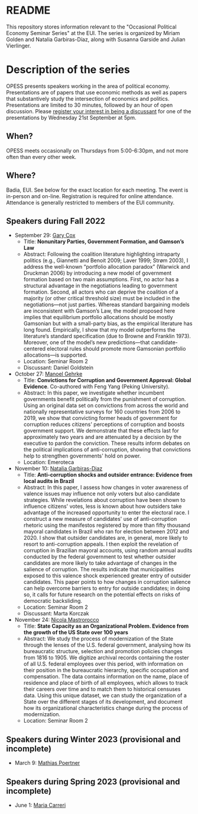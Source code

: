 # README

This repository stores information relevant to the "Occasional Political Economy Seminar Series" at the EUI. The series is organized by Miriam Golden and Natalia Garbiras-Díaz, along with Susanna Garside and Julian Vierlinger. 

# Description of the series

OPESS presents speakers working in the area of political economy. Presentations are of papers that use economic methods as well as papers that substantively study the intersection of economics and politics. Presentations are limited to 30 minutes, followed by an hour of open discussion.  Please [register your interest in being a discussant](https://docs.google.com/forms/d/1AIPcv0yhalLWOD6w83UCsy62H7kCNslAdU2vm6f5GH8/edit) for one of the presentations by Wednesday 21st September at 5pm. 

## When?

OPESS meets occasionally on Thursdays from 5:00-6:30pm, and not more often than every other week. 

## Where? 

Badia, EUI. See below for the exact location for each meeting. The event is in-person and on-line. Registration is required for online attendance. Attendance is generally restricted to members of the EUI community.

## Speakers during Fall 2022

  * September 29: [Gary Cox](https://gwcox.sites.stanford.edu/)
      +  Title: **Nonunitary Parties, Government Formation, and Gamson’s Law**
      + Abstract: Following the coalition literature highlighting intraparty politics (e.g., Giannetti and Benoit 2009; Laver 1999; Strøm 2003), I address the well-known “portfolio allocation paradox” (Warwick and Druckman 2006) by introducing a new model of government formation based on two main assumptions. First, no actor has a structural advantage in the negotiations leading to government formation. Second, all actors who can deprive the coalition of a majority (or other critical threshold size) must be included in the negotiations—not just parties. Whereas standard bargaining models are inconsistent with Gamson’s Law, the model proposed here implies that equilibrium portfolio allocations should be mostly Gamsonian but with a small-party bias, as the empirical literature has long found. Empirically, I show that my model outperforms the literature’s standard specification (due to Browne and Franklin 1973). Moreover, one of the model’s new predictions—that candidate-centered electoral rules should promote more Gamsonian portfolio allocations—is supported. 
      + Location: Seminar Room 2 
      + Discussant: Daniel Goldstein
 * October 27:  [Manoel Gehrke](https://manoelgehrke.com/)
      + Title: **Convictions for Corruption and Government Approval: Global Evidence**. Co-authored with Feng Yang (Peking University).
      + Abstract: In this paper, we investigate whether incumbent governments benefit politically from the punishment of corruption. Using an original data set on convictions from across the world and nationally representative surveys for 160 countries from 2006 to 2019, we show that convicting former heads of government for corruption reduces citizens' perceptions of corruption and boosts government support. We demonstrate that these effects last for approximately two years and are attenuated by a decision by the executive to pardon the conviction. These results inform debates on the political implications of anti-corruption, showing that convictions help to strengthen governments' hold on power.
      + Location: Emeroteca
  * November 10: [Natalia Garbiras-Diaz](https://www.eui.eu/people?id=natalia-garbiras-diaz)
      + Title: **Anti-corruption shocks and outsider entrance: Evidence from local audits in Brazil**
      + Abstract: In this paper, I assess how changes in voter awareness of valence issues may influence not only voters but also candidate strategies. While revelations about corruption have been shown to influence citizens' votes, less is known about how outsiders take advantage of the increased opportunity to enter the electoral race. I construct a new measure of candidates' use of anti-corruption rhetoric using the manifestos registered by more than fifty thousand mayoral candidates in Brazil who ran for election between 2012 and 2020. I show that outsider candidates are, in general, more likely to resort to anti-corruption appeals. I then exploit the revelation of corruption in Brazilian mayoral accounts, using random annual audits conducted by the federal government to test whether outsider candidates are more likely to take advantage of changes in the salience of corruption. The results indicate that municipalities exposed to this valence shock experienced greater entry of outsider candidates. This paper points to how changes in corruption salience can help overcome barriers to entry for outside candidates; in doing so, it calls for future research on the potential effects on risks of democratic backsliding.
      + Location: Seminar Room 2
      + Discussant: Marta Korczak
* November 24:  [Nicola Mastrorocco](http://nicolamastrorocco.com/)
   + Title: **State Capacity as an Organizational Problem. Evidence from the growth of the US State over 100 years**
   + Abstract: We study the process of modernization of the State through the lenses of the U.S. federal government, analysing how its bureaucratic structure, selection and promotion policies changes from 1816 to 1905. We digitize archival records containing the roster of all U.S. federal employees over this period, with information on their position in the bureaucratic hierarchy, specific occupation and compensation. The data contains information on the name, place of residence and place of birth of all employees, which allows to track their careers over time and to match them to historical censuses data. Using this unique dataset, we can study the organization of a State over the different stages of its development, and document how its organizational characteristics change during the process of modernization. 
   + Location: Seminar Room 2 
    
    
 ## Speakers during Winter 2023 (provisional and incomplete)
 
  * March 9:  [Mathias Poertner](http://www.mathiaspoertner.com/)
 
 ## Speakers during Spring 2023 (provisional and incomplete)
 
  * June 1:  [Maria Carreri](https://www.mariacarreri.com/)
